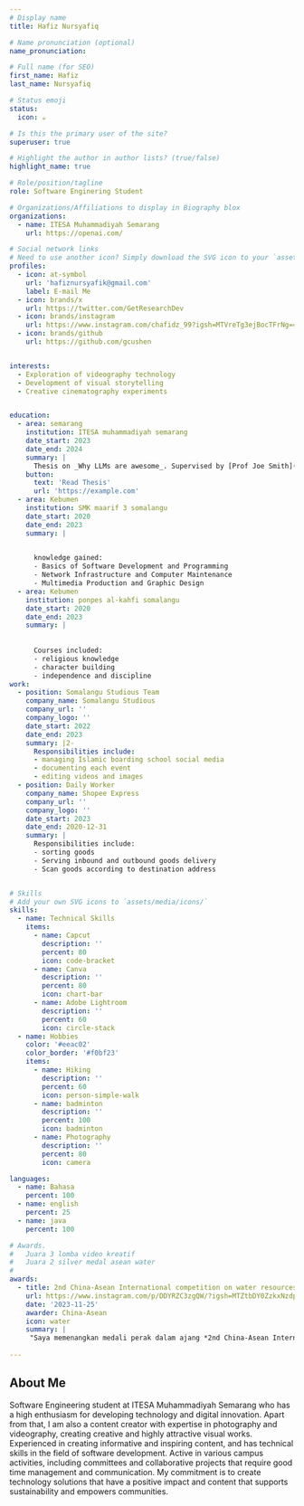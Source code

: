 ```yaml
---
# Display name
title: Hafiz Nursyafiq

# Name pronunciation (optional)
name_pronunciation: 

# Full name (for SEO)
first_name: Hafiz
last_name: Nursyafiq

# Status emoji
status:
  icon: ☕️

# Is this the primary user of the site?
superuser: true

# Highlight the author in author lists? (true/false)
highlight_name: true

# Role/position/tagline
role: Software Enginering Student

# Organizations/Affiliations to display in Biography blox
organizations:
  - name: ITESA Muhammadiyah Semarang
    url: https://openai.com/

# Social network links
# Need to use another icon? Simply download the SVG icon to your `assets/media/icons/` folder.
profiles:
  - icon: at-symbol
    url: 'hafiznursyafik@gmail.com'
    label: E-mail Me
  - icon: brands/x
    url: https://twitter.com/GetResearchDev
  - icon: brands/instagram
    url: https://www.instagram.com/chafidz_99?igsh=MTVreTg3ejBocTFrNg==
  - icon: brands/github
    url: https://github.com/gcushen


interests:
  - Exploration of videography technology
  - Development of visual storytelling 
  - Creative cinematography experiments


education:
  - area: semarang
    institution: ITESA muhammadiyah semarang
    date_start: 2023
    date_end: 2024
    summary: |
      Thesis on _Why LLMs are awesome_. Supervised by [Prof Joe Smith](https://example.com). Presented papers at 5 IEEE conferences with the contributions being published in 2 Springer journals.
    button:
      text: 'Read Thesis'
      url: 'https://example.com'
  - area: Kebumen
    institution: SMK maarif 3 somalangu
    date_start: 2020
    date_end: 2023
    summary: |
      

      knowledge gained:
      - Basics of Software Development and Programming
      - Network Infrastructure and Computer Maintenance
      - Multimedia Production and Graphic Design
  - area: Kebumen
    institution: ponpes al-kahfi somalangu
    date_start: 2020
    date_end: 2023
    summary: |
      
      
      Courses included:
      - religious knowledge
      - character building
      - independence and discipline
work:
  - position: Somalangu Studious Team
    company_name: Somalangu Studious
    company_url: ''
    company_logo: ''
    date_start: 2022
    date_end: 2023
    summary: |2-
      Responsibilities include:
      - managing Islamic boarding school social media
      - documenting each event
      - editing videos and images
  - position: Daily Worker
    company_name: Shopee Express
    company_url: ''
    company_logo: ''
    date_start: 2023
    date_end: 2020-12-31
    summary: |
      Responsibilities include:
      - sorting goods
      - Serving inbound and outbound goods delivery
      - Scan goods according to destination address


# Skills
# Add your own SVG icons to `assets/media/icons/`
skills:
  - name: Technical Skills
    items:
      - name: Capcut
        description: ''
        percent: 80
        icon: code-bracket
      - name: Canva
        description: ''
        percent: 80
        icon: chart-bar
      - name: Adobe Lightroom
        description: ''
        percent: 60
        icon: circle-stack
  - name: Hobbies
    color: '#eeac02'
    color_border: '#f0bf23'
    items:
      - name: Hiking
        description: ''
        percent: 60
        icon: person-simple-walk
      - name: badminton
        description: ''
        percent: 100
        icon: badminton
      - name: Photography
        description: ''
        percent: 80
        icon: camera

languages:
  - name: Bahasa
    percent: 100
  - name: english
    percent: 25
  - name: java
    percent: 100

# Awards.
#   Juara 3 lomba video kreatif
#   Juara 2 silver medal asean water 
#   
awards:
  - title: 2nd China-Asean International competition on water resources and electric power
    url: https://www.instagram.com/p/DDYRZC3zgQW/?igsh=MTZtbDY0ZzkxNzdpaQ==
    date: '2023-11-25'
    awarder: China-Asean
    icon: water
    summary: |
     "Saya memenangkan medali perak dalam ajang *2nd China-Asean International Competition on Water Resources and Electric Power*."
  
---
```


## About Me

Software Engineering student at ITESA Muhammadiyah Semarang who has a high enthusiasm for developing technology and digital innovation. Apart from that, I am also a content creator with expertise in photography and videography, creating creative and highly attractive visual works.
Experienced in creating informative and inspiring content, and has technical skills in the field of software development. Active in various campus activities, including committees and collaborative projects that require good time management and communication.
My commitment is to create technology solutions that have a positive impact and content that supports sustainability and empowers communities.
